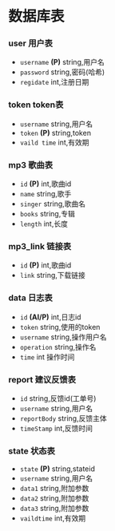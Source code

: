 # 数据库表
### user 用户表
- `username` **(P)** string,用户名
- `password` string,密码(哈希)
- `regidate` int,注册日期

### token token表
- `username` string,用户名
- `token` **(P)** string,token
- `vaild time` int,有效期

### mp3 歌曲表
- `id` **(P)** int,歌曲id
- `name` string,歌手
- `singer` string,歌曲名
- `books` string,专辑
- `length` int,长度

### mp3_link 链接表
- `id` **(P)** int,歌曲id
- `link` string,下载链接

### data 日志表
- `id` **(AI/P)** int,日志id
- `token` string,使用的token
- `username` string,操作用户名
- `operation` string,操作名
- `time` int 操作时间

### report 建议反馈表
- `id` string,反馈id(工单号)
- `username` string,用户名
- `reportBody` string,反馈主体
- `timeStamp` int,反馈时间

### state 状态表
- `state` **(P)** string,stateid
- `username` string,用户名
- `data1` string,附加参数
- `data2` string,附加参数
- `data3` string,附加参数
- `vaildtime` int,有效期